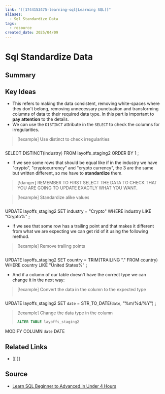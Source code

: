 ```yaml
---
link: "[[1744153475-learning-sql|Learning SQL]]"
aliases:
  - Sql Standardize Data
tags:
  - resource
created_date: 2025/04/09
---
```

# Sql Standardize Data

## Summary


## Key Ideas
- This refers to making the data consistent, removing white-spaces where they don't belong, removing unnecessary punctuation and transforming columns of data to their required data type. In this part is important to **pay attention** to the details.
- We can use the `DISTINCT` attribute in the `SELECT` to check the columns for irregularities.

>[!example] Use distinct to check irregularities
>```SQL
SELECT DISTINCT(industry)
FROM layoffs_staging2
ORDER BY 1
;

- If we see some rows that should be equal like if in the industry we have "crypto", "cryptocurrency" and "crypto currency", the 3 are the same but written different, so me have to **standardize** them.

>[!danger] REMEMBER TO FIRST SELECT THE DATA TO CHECK THAT YOU ARE GOING TO UPDATE EXACTLY WHAT YOU WANT.

>[!example] Standardize alike values
>```SQL
UPDATE layoffs_staging2
SET industry = "Crypto"
WHERE industry LIKE "Crypto%"
;

- If we see that some row has a trailing point and that makes it different from what we are expecting we can get rid of it using the following method.

>[!example] Remove trailing points
>```SQL
UPDATE layoffs_staging2
SET country = TRIM(TRAILING "." FROM country)
WHERE country LIKE "United States%"
;

- And if a column of our table doesn't have the correct type we can change it in the next way:

>[!example] Convert the data in the column to the expected type
> ```SQL
UPDATE layoffs_staging2
SET `date` = STR_TO_DATE(`date`, "%m/%d/%Y")
;

>[!example] Change the data type in the column
>```SQL
>ALTER TABLE layoffs_staging2
MODIFY COLUMN `date` DATE
## Related Links
- [[ ]]
## Source
- [Learn SQL Beginner to Advanced in Under 4 Hours](https://www.youtube.com/watch?v=OT1RErkfLNQ&t=9991s) 